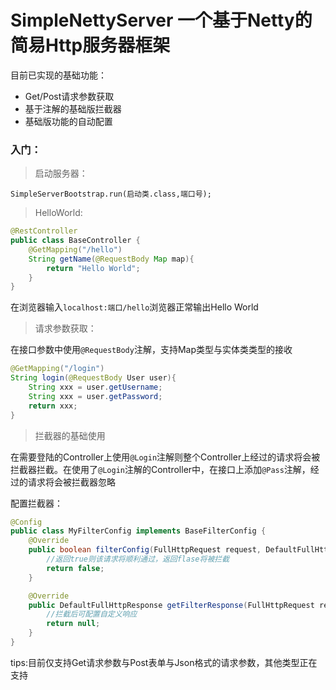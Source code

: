 # SimpleNettyServer 一个基于Netty的简易Http服务器框架
目前已实现的基础功能：
- Get/Post请求参数获取
- 基于注解的基础版拦截器
- 基础版功能的自动配置
### 入门：
> 启动服务器：

``SimpleServerBootstrap.run(启动类.class,端口号);``

> HelloWorld:
```java
@RestController
public class BaseController {
    @GetMapping("/hello")
    String getName(@RequestBody Map map){
        return "Hello World";
    }
}
```
在浏览器输入``localhost:端口/hello``浏览器正常输出Hello World
> 请求参数获取：

在接口参数中使用``@RequestBody``注解，支持Map类型与实体类类型的接收
```java
@GetMapping("/login")
String login(@RequestBody User user){
    String xxx = user.getUsername;
    String xxx = user.getPassword;
    return xxx;
}
```
> 拦截器的基础使用

在需要登陆的Controller上使用``@Login``注解则整个Controller上经过的请求将会被拦截器拦截。在使用了``@Login``注解的Controller中，在接口上添加``@Pass``注解，经过的请求将会被拦截器忽略

配置拦截器：

```java
@Config
public class MyFilterConfig implements BaseFilterConfig {
    @Override
    public boolean filterConfig(FullHttpRequest request, DefaultFullHttpResponse response) {
        //返回true则该请求将顺利通过，返回flase将被拦截
        return false;
    }

    @Override
    public DefaultFullHttpResponse getFilterResponse(FullHttpRequest request, DefaultFullHttpResponse response) {
        //拦截后可配置自定义响应
        return null;
    }
}
```

tips:目前仅支持Get请求参数与Post表单与Json格式的请求参数，其他类型正在支持


